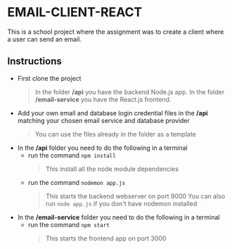 # EMAIL-CLIENT-REACT

This is a school project where the assignment was to create a client where a user can send an email.

 ## Instructions
 - First clone the project
	 > In the folder **/api** you have the backend Node.js app.
	 In the folder **/email-service** you have the React.js frontend.
- Add your own email and database login credential files in the **/api** matching your chosen email service and database provider
	> You can use the files already in the folder as a template
- In the **/api** folder you need to do the following in a terminal
	- run the command `npm install`
		> This install all the node module dependencies
	- run the command `nodemon app.js`
		> This starts the backend webserver on port 9000
		You can also run `node app.js` if you don't have nodemon installed
- In the **/email-service** folder you need to do the following in a terminal
	- run the command `npm start`
		> This starts the frontend app on port 3000
